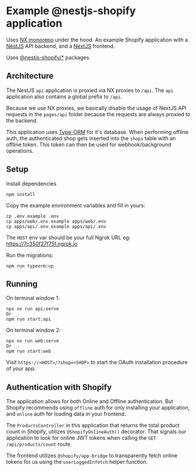 # Example @nestjs-shopify application

Uses [NX monorepo](https://nx.dev) under the hood. An example Shopify application
with a [NestJS](https://nestjs.com) API backend, and a [NextJS](https://nextjs.org) frontend.

Uses [@nestjs-shopify/*](https://github.com/nestjs-shopify/nestjs-shopify) packages.

## Architecture

The NestJS `api` application is proxied via NX proxies to `/api`. The `api` application also contains
a global prefix to `/api`.

Because we use NX proxies, we basically disable the usage of NextJS API requests in the `pages/api` folder because the requests are always proxied to the backend.

This application uses [Type-ORM](https://typeorm.io/) for it's database. When performing offline auth, the authenticated shop gets inserted into the `shops` table with an offline token. This token can then be used for webhook/background operations.

## Setup

Install dependencies

```
npm install
```

Copy the example environment variables and fill in yours:

```
cp .env.example .env
cp apps/web/.env.example apps/web/.env
cp apps/api/.env.example apps/api/.env
```

The `HOST` env var should be your full Ngrok URL eg: https://7c350f27f75f.ngrok.io

Run the migrations:

```
npm run typeorm:up
```

## Running

On terminal window 1:

```
npx nx run api:serve
Or
npm run start:api
```

On terminal window 2:

```
npx nx run web:serve
Or
npm run start:web
```

Visit `https://<HOST>/?shop=<SHOP>` to start the OAuth installation procedure of your app.

## Authentication with Shopify

The application allows for both Online and Offline authentication. But Shopify recommends using
`offline` auth for only installing your application, and `online` auth for loading data in your frontend.

The `ProductsController` in this application that returns the total product count in Shopify, utilizes `@ShopifyOnlineAuth()` decorator. That signals our application to look for online JWT tokens when calling the `GET /api/products/count` route.

The frontend utilizes `@shopify/app-bridge` to transparently fetch online tokens for us using the `userLoggedInfetch` helper function.
